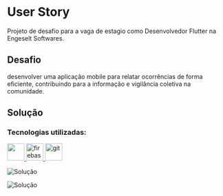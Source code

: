 # User Story

Projeto de desafio para a vaga de estagio como Desenvolvedor Flutter na Engeselt Softwares.

## Desafio 

desenvolver uma aplicação mobile para relatar ocorrências de forma eficiente, contribuindo para a informação e vigilância coletiva na comunidade.

## Solução

### Tecnologias utilizadas:
<p align="left">
  <a href="https://flutter.dev/" target="_blank">  <img src="https://cdn.jsdelivr.net/gh/devicons/devicon/icons/flutter/flutter-original.svg"  width="40" height="40" /> </a>
  <a href="https://firebase.google.com/" target="_blank"> <img src="https://www.vectorlogo.zone/logos/firebase/firebase-icon.svg" alt="firebase" width="40" height="40"/> </a> 
  <a href="https://git-scm.com/" target="_blank"> <img src="https://www.vectorlogo.zone/logos/git-scm/git-scm-icon.svg" alt="git" width="40" height="40"/> </a>  
</p>

![Solução](https://github.com/SystemG1000/desafio_vigilancia_comunitaria/assets/101288917/b04b5ddd-f574-43e2-b1a1-13c6dee644f1)

![Solução](https://github.com/SystemG1000/desafio_vigilancia_comunitaria/assets/101288917/533cdf2f-75f7-4d03-962c-f4846ba41e73)
